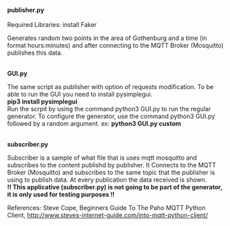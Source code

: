**publisher.py**
<br><br>
Required Libraries: 
install Faker


Generates random two points in the area of Gothenburg and a time (in format hours:minutes) and after connecting to the MQTT Broker (Mosquitto) publishes this data. 
<br><br>

**GUI.py**

The same script as publisher with option of requests modification.
To be able to run the GUI you need to install pysimplegui. 
<br>
**pip3 install pysimplegui**
<br>
Run the scrpit by using the command python3 GUI.py to run the regular generator.
To configure the generator, use the command python3 GUI.py followed by a random argument.
ex:
**python3 GUI.py custom**
<br><br>

**subscriber.py**

Subscriber is a sample of what file that is uses mqtt mosquitto and subscribes to the content publishd by publisher.
It Connects to the MQTT Broker (Mosquitto) and subscribes to the same topic that the publisher is using to publish data. 
At every publication the data received is shown.
<br>
**!! This applicative (subscriber.py) is not going to be part of the generator, it is only used for testing purposes !!**

References: 
Steve Cope, Beginners Guide To The Paho MQTT Python Client, http://www.steves-internet-guide.com/into-mqtt-python-client/


